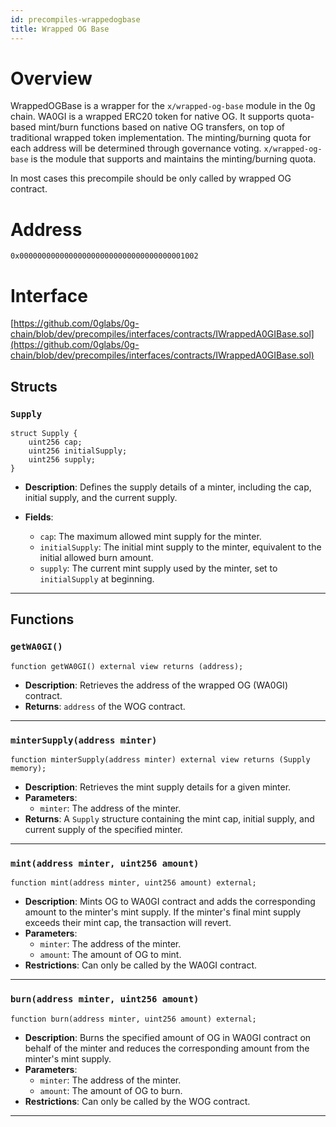 ```yaml
---
id: precompiles-wrappedogbase
title: Wrapped OG Base
---
```


# Overview

WrappedOGBase is a wrapper for the `x/wrapped-og-base` module in the 0g chain. WA0GI is a wrapped ERC20 token for native OG. It supports quota-based mint/burn functions based on native OG transfers, on top of traditional wrapped token implementation. The minting/burning quota for each address will be determined through governance voting. `x/wrapped-og-base` is the module that supports and maintains the minting/burning quota.

In most cases this precompile should be only called by wrapped OG contract.

# Address

`0x0000000000000000000000000000000000001002`

# Interface

[https://github.com/0glabs/0g-chain/blob/dev/precompiles/interfaces/contracts/IWrappedA0GIBase.sol](https://github.com/0glabs/0g-chain/blob/dev/precompiles/interfaces/contracts/IWrappedA0GIBase.sol)

## Structs

### `Supply`
```solidity
struct Supply {
    uint256 cap;
    uint256 initialSupply;
    uint256 supply;
}
```
- **Description**: Defines the supply details of a minter, including the cap, initial supply, and the current supply.
  
- **Fields**:
  - `cap`: The maximum allowed mint supply for the minter.
  - `initialSupply`: The initial mint supply to the minter, equivalent to the initial allowed burn amount.
  - `supply`: The current mint supply used by the minter, set to `initialSupply` at beginning.

---

## Functions

### `getWA0GI()`
```solidity
function getWA0GI() external view returns (address);
```
- **Description**: Retrieves the address of the wrapped OG (WA0GI) contract.
- **Returns**: `address` of the WOG contract.

---

### `minterSupply(address minter)`
```solidity
function minterSupply(address minter) external view returns (Supply memory);
```
- **Description**: Retrieves the mint supply details for a given minter.
- **Parameters**: 
  - `minter`: The address of the minter.
- **Returns**: A `Supply` structure containing the mint cap, initial supply, and current supply of the specified minter.

---

### `mint(address minter, uint256 amount)`
```solidity
function mint(address minter, uint256 amount) external;
```
- **Description**: Mints OG to WA0GI contract and adds the corresponding amount to the minter's mint supply. If the minter's final mint supply exceeds their mint cap, the transaction will revert.
- **Parameters**: 
  - `minter`: The address of the minter.
  - `amount`: The amount of OG to mint.
- **Restrictions**: Can only be called by the WA0GI contract.

---

### `burn(address minter, uint256 amount)`
```solidity
function burn(address minter, uint256 amount) external;
```
- **Description**: Burns the specified amount of OG in WA0GI contract on behalf of the minter and reduces the corresponding amount from the minter's mint supply.
- **Parameters**: 
  - `minter`: The address of the minter.
  - `amount`: The amount of OG to burn.
- **Restrictions**: Can only be called by the WOG contract.

---
